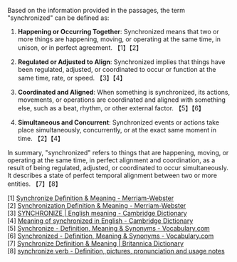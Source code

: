 Based on the information provided in the passages, the term "synchronized" can be defined as:

1. **Happening or Occurring Together**: Synchronized means that two or more things are happening, moving, or operating at the same time, in unison, or in perfect agreement. 【1】【2】

2. **Regulated or Adjusted to Align**: Synchronized implies that things have been regulated, adjusted, or coordinated to occur or function at the same time, rate, or speed. 【3】【4】

3. **Coordinated and Aligned**: When something is synchronized, its actions, movements, or operations are coordinated and aligned with something else, such as a beat, rhythm, or other external factor. 【5】【6】

4. **Simultaneous and Concurrent**: Synchronized events or actions take place simultaneously, concurrently, or at the exact same moment in time. 【2】【4】

In summary, "synchronized" refers to things that are happening, moving, or operating at the same time, in perfect alignment and coordination, as a result of being regulated, adjusted, or coordinated to occur simultaneously. It describes a state of perfect temporal alignment between two or more entities. 【7】【8】

[1] [Synchronize Definition & Meaning - Merriam-Webster](https://www.merriam-webster.com/dictionary/synchronize)  
[2] [Synchronization Definition & Meaning - Merriam-Webster](https://www.merriam-webster.com/dictionary/synchronization)  
[3] [SYNCHRONIZE | English meaning - Cambridge Dictionary](https://dictionary.cambridge.org/dictionary/english/synchronize)  
[4] [Meaning of synchronized in English - Cambridge Dictionary](https://dictionary.cambridge.org/dictionary/english/synchronized)  
[5] [Synchronize - Definition, Meaning & Synonyms - Vocabulary.com](https://www.vocabulary.com/dictionary/synchronize)  
[6] [Synchronized - Definition, Meaning & Synonyms - Vocabulary.com](https://www.vocabulary.com/dictionary/synchronized)  
[7] [Synchronize Definition & Meaning | Britannica Dictionary](https://www.britannica.com/dictionary/synchronize)  
[8] [synchronize verb - Definition, pictures, pronunciation and usage notes](https://www.oxfordlearnersdictionaries.com/definition/american_english/synchronize)
